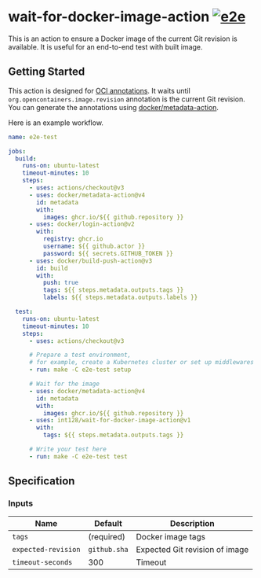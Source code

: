 # wait-for-docker-image-action [![e2e](https://github.com/int128/wait-for-docker-image-action/actions/workflows/e2e.yaml/badge.svg)](https://github.com/int128/wait-for-docker-image-action/actions/workflows/e2e.yaml)

This is an action to ensure a Docker image of the current Git revision is available.
It is useful for an end-to-end test with built image.

## Getting Started

This action is designed for [OCI annotations](https://github.com/opencontainers/image-spec/blob/main/annotations.md#pre-defined-annotation-keys).
It waits until `org.opencontainers.image.revision` annotation is the current Git revision.
You can generate the annotations using [docker/metadata-action](https://github.com/docker/metadata-action).

Here is an example workflow.

```yaml
name: e2e-test

jobs:
  build:
    runs-on: ubuntu-latest
    timeout-minutes: 10
    steps:
      - uses: actions/checkout@v3
      - uses: docker/metadata-action@v4
        id: metadata
        with:
          images: ghcr.io/${{ github.repository }}
      - uses: docker/login-action@v2
        with:
          registry: ghcr.io
          username: ${{ github.actor }}
          password: ${{ secrets.GITHUB_TOKEN }}
      - uses: docker/build-push-action@v3
        id: build
        with:
          push: true
          tags: ${{ steps.metadata.outputs.tags }}
          labels: ${{ steps.metadata.outputs.labels }}

  test:
    runs-on: ubuntu-latest
    timeout-minutes: 10
    steps:
      - uses: actions/checkout@v3

      # Prepare a test environment,
      # for example, create a Kubernetes cluster or set up middlewares
      - run: make -C e2e-test setup

      # Wait for the image
      - uses: docker/metadata-action@v4
        id: metadata
        with:
          images: ghcr.io/${{ github.repository }}
      - uses: int128/wait-for-docker-image-action@v1
        with:
          tags: ${{ steps.metadata.outputs.tags }}

      # Write your test here
      - run: make -C e2e-test test
```

## Specification

### Inputs

| Name                | Default      | Description                    |
| ------------------- | ------------ | ------------------------------ |
| `tags`              | (required)   | Docker image tags              |
| `expected-revision` | `github.sha` | Expected Git revision of image |
| `timeout-seconds`   | 300          | Timeout                        |
